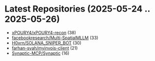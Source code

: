 # Latest Repositories (2025-05-24 .. 2025-05-26)

- [xPOURY4/xPOURY4-recon](https://github.com/xPOURY4/xPOURY4-recon) (38)
- [facebookresearch/Multi-SpatialMLLM](https://github.com/facebookresearch/Multi-SpatialMLLM) (33)
- [H0xrn/SOLANA_SNIPER_BOT](https://github.com/H0xrn/SOLANA_SNIPER_BOT) (30)
- [farhan-syah/myinvois-client](https://github.com/farhan-syah/myinvois-client) (21)
- [Synaptic-MCP/Synaptic](https://github.com/Synaptic-MCP/Synaptic) (16)
